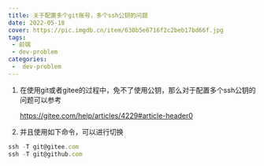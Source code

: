 ```yaml
---
title: 关于配置多个git账号，多个ssh公钥的问题
date: 2022-05-18
cover: https://pic.imgdb.cn/item/630b5e6716f2c2beb17bd66f.jpg
tags:
 - 前端
 - dev-problem
categories:
 -  dev-problem
---
```



1. 在使用git或者gitee的过程中，免不了使用公钥，那么对于配置多个ssh公钥的问题可以参考

   https://gitee.com/help/articles/4229#article-header0

2. 并且使用如下命令，可以进行切换

```javascript
ssh -T git@gitee.com
ssh -T git@github.com
```
 